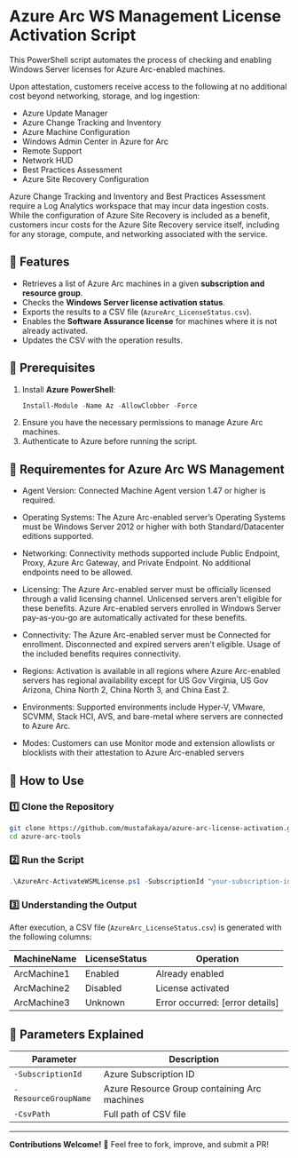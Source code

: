 # Azure Arc WS Management License Activation Script

This PowerShell script automates the process of checking and enabling Windows Server licenses for Azure Arc-enabled machines.

Upon attestation, customers receive access to the following at no additional cost beyond networking, storage, and log ingestion:

  - Azure Update Manager
  - Azure Change Tracking and Inventory
  - Azure Machine Configuration
  - Windows Admin Center in Azure for Arc
  - Remote Support
  - Network HUD
  - Best Practices Assessment
  - Azure Site Recovery Configuration

Azure Change Tracking and Inventory and Best Practices Assessment require a Log Analytics workspace that may incur data ingestion costs. While the configuration of Azure Site Recovery is included as a benefit, customers incur costs for the Azure Site Recovery service itself, including for any storage, compute, and networking associated with the service.

## 🚀 Features

- Retrieves a list of Azure Arc machines in a given **subscription and resource group**.
- Checks the **Windows Server license activation status**.
- Exports the results to a CSV file (`AzureArc_LicenseStatus.csv`).
- Enables the **Software Assurance license** for machines where it is not already activated.
- Updates the CSV with the operation results.

## 📌 Prerequisites

1. Install **Azure PowerShell**:
   ```powershell
   Install-Module -Name Az -AllowClobber -Force
   ```
2. Ensure you have the necessary permissions to manage Azure Arc machines.
3. Authenticate to Azure before running the script.

## 📌 Requirementes for Azure Arc WS Management 

  - Agent Version: Connected Machine Agent version 1.47 or higher is required.
  
  - Operating Systems: The Azure Arc-enabled server’s Operating Systems must be Windows Server 2012 or higher with both Standard/Datacenter editions supported.
  
  - Networking: Connectivity methods supported include Public Endpoint, Proxy, Azure Arc Gateway, and Private Endpoint. No additional endpoints need to be allowed.
  
  - Licensing: The Azure Arc-enabled server must be officially licensed through a valid licensing channel. Unlicensed servers aren't eligible for these benefits. Azure Arc-enabled servers enrolled in Windows Server pay-as-you-go are automatically activated for these benefits.
  
  - Connectivity: The Azure Arc-enabled server must be Connected for enrollment. Disconnected and expired servers aren't eligible. Usage of the included benefits requires connectivity.
  
  - Regions: Activation is available in all regions where Azure Arc-enabled servers has regional availability except for US Gov Virginia, US Gov Arizona, China North 2, China North 3, and China East 2.
  
  - Environments: Supported environments include Hyper-V, VMware, SCVMM, Stack HCI, AVS, and bare-metal where servers are connected to Azure Arc.
  
  - Modes: Customers can use Monitor mode and extension allowlists or blocklists with their attestation to Azure Arc-enabled servers

## 📄 How to Use

### 1️⃣ Clone the Repository

```sh
git clone https://github.com/mustafakaya/azure-arc-license-activation.git
cd azure-arc-tools
```

### 2️⃣ Run the Script

```powershell
.\AzureArc-ActivateWSMLicense.ps1 -SubscriptionId "your-subscription-id" -ResourceGroupName "your-resource-group" -CsvPath "full-path-of-csv"
```

### 3️⃣ Understanding the Output

After execution, a CSV file (`AzureArc_LicenseStatus.csv`) is generated with the following columns:

| MachineName | LicenseStatus | Operation                       |
| ----------- | ------------- | ------------------------------- |
| ArcMachine1 | Enabled       | Already enabled                 |
| ArcMachine2 | Disabled      | License activated               |
| ArcMachine3 | Unknown       | Error occurred: [error details] |

## 🔧 Parameters Explained

| Parameter            | Description                                      |
| -------------------- | ------------------------------------------------ |
| `-SubscriptionId`    | Azure Subscription ID                            |
| `-ResourceGroupName` | Azure Resource Group containing Arc machines     |
| `-CsvPath`           | Full path of CSV file                            |

---

**Contributions Welcome!** 🤝 Feel free to fork, improve, and submit a PR!

